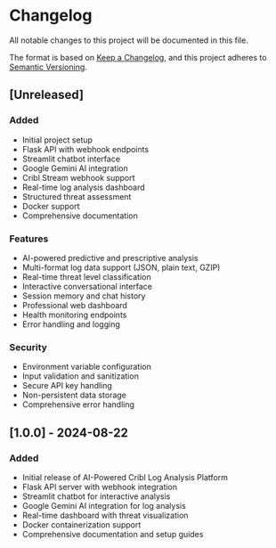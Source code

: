 # Changelog

All notable changes to this project will be documented in this file.

The format is based on [Keep a Changelog](https://keepachangelog.com/en/1.0.0/),
and this project adheres to [Semantic Versioning](https://semver.org/spec/v2.0.0.html).

## [Unreleased]

### Added
- Initial project setup
- Flask API with webhook endpoints
- Streamlit chatbot interface
- Google Gemini AI integration
- Cribl Stream webhook support
- Real-time log analysis dashboard
- Structured threat assessment
- Docker support
- Comprehensive documentation

### Features
- AI-powered predictive and prescriptive analysis
- Multi-format log data support (JSON, plain text, GZIP)
- Real-time threat level classification
- Interactive conversational interface
- Session memory and chat history
- Professional web dashboard
- Health monitoring endpoints
- Error handling and logging

### Security
- Environment variable configuration
- Input validation and sanitization
- Secure API key handling
- Non-persistent data storage
- Comprehensive error handling

## [1.0.0] - 2024-08-22

### Added
- Initial release of AI-Powered Cribl Log Analysis Platform
- Flask API server with webhook integration
- Streamlit chatbot for interactive analysis
- Google Gemini AI integration for log analysis
- Real-time dashboard with threat visualization
- Docker containerization support
- Comprehensive documentation and setup guides
